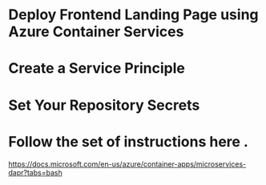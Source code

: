 # Deploy Frontend Landing Page using Azure Container Services

# Create a Service Principle 

# Set Your Repository Secrets

# Follow the set of instructions here . 
https://docs.microsoft.com/en-us/azure/container-apps/microservices-dapr?tabs=bash 